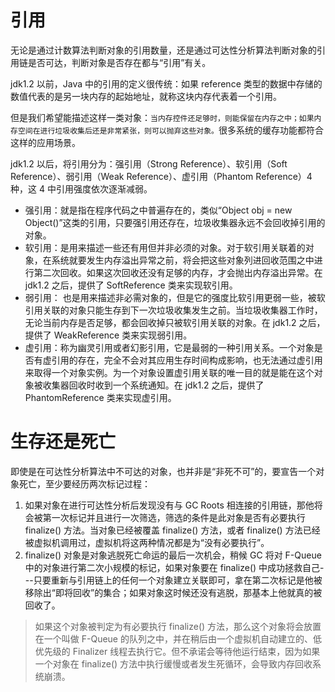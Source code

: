 # 引用

无论是通过计数算法判断对象的引用数量，还是通过可达性分析算法判断对象的引用链是否可达，判断对象是否存在都与“引用”有关。

jdk1.2 以前，Java 中的引用的定义很传统：如果 reference 类型的数据中存储的数值代表的是另一块内存的起始地址，就称这块内存代表着一个引用。

但是我们希望能描述这样一类对象：`当内存控件还足够时，则能保留在内存之中；如果内存空间在进行垃圾收集后还是非常紧张，则可以抛弃这些对象。`很多系统的缓存功能都符合这样的应用场景。

jdk1.2 以后，将引用分为：强引用（Strong Reference）、软引用（Soft Reference）、弱引用（Weak Reference）、虚引用（Phantom Reference）4种，这 4 中引用强度依次逐渐减弱。

- 强引用：就是指在程序代码之中普遍存在的，类似“Object obj = new Object()”这类的引用，只要强引用还存在，垃圾收集器永远不会回收掉引用的对象。
- 软引用：是用来描述一些还有用但并非必须的对象。对于软引用关联着的对象，在系统就要发生内存溢出异常之前，将会把这些对象列进回收范围之中进行第二次回收。如果这次回收还没有足够的内存，才会抛出内存溢出异常。在 jdk1.2 之后，提供了 SoftReference 类来实现软引用。
- 弱引用： 也是用来描述非必需对象的，但是它的强度比软引用更弱一些，被软引用关联的对象只能生存到下一次垃圾收集发生之前。当垃圾收集器工作时，无论当前内存是否足够，都会回收掉只被软引用关联的对象。在 jdk1.2 之后，提供了 WeakReference 类来实现弱引用。
- 虚引用：称为幽灵引用或者幻影引用，它是最弱的一种引用关系。一个对象是否有虚引用的存在，完全不会对其应用生存时间构成影响，也无法通过虚引用来取得一个对象实例。为一个对象设置虚引用关联的唯一目的就是能在这个对象被收集器回收时收到一个系统通知。在 jdk1.2 之后，提供了 PhantomReference 类来实现虚引用。

# 生存还是死亡

即使是在可达性分析算法中不可达的对象，也并非是“非死不可”的，要宣告一个对象死亡，至少要经历两次标记过程：
1. 如果对象在进行可达性分析后发现没有与 GC Roots 相连接的引用链，那他将会被第一次标记并且进行一次筛选，筛选的条件是此对象是否有必要执行 finalize() 方法。当对象已经被覆盖 finalize() 方法，或者 finalize() 方法已经被虚拟机调用过，虚拟机将这两种情况都是为“没有必要执行”。
2. finalize() 对象是对象逃脱死亡命运的最后一次机会，稍候 GC 将对 F-Queue 中的对象进行第二次小规模的标记，如果对象要在 finalize() 中成功拯救自己---只要重新与引用链上的任何一个对象建立关联即可，拿在第二次标记是他被移除出“即将回收”的集合；如果对象这时候还没有逃脱，那基本上他就真的被回收了。

>如果这个对象被判定为有必要执行 finalize() 方法，那么这个对象将会放置在一个叫做 F-Queue 的队列之中，并在稍后由一个虚拟机自动建立的、低优先级的 Finalizer 线程去执行它。但不承诺会等待他运行结束，因为如果一个对象在 finalize() 方法中执行缓慢或者发生死循环，会导致内存回收系统崩溃。
